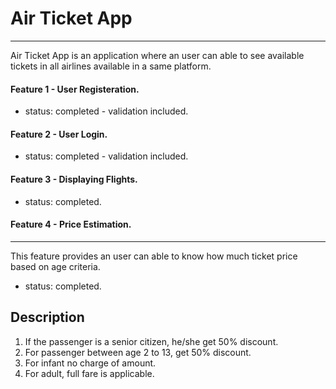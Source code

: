 # Air Ticket App
***
Air Ticket App is an application where an user can able to see available tickets in all airlines available in a same platform.

#### Feature 1 -  User Registeration.
* status: completed - validation included.

#### Feature 2 - User Login.
* status: completed - validation included.

#### Feature 3 - Displaying Flights.
* status: completed.

#### Feature 4 - Price Estimation.
***
This feature provides an user can able to know how much ticket price based on age criteria.
* status: completed.
## Description
1. If the passenger is a senior citizen, he/she get 50% discount.
2. For passenger between age 2 to 13, get 50% discount.
3. For infant no charge of amount.
4. For adult, full fare is applicable.

